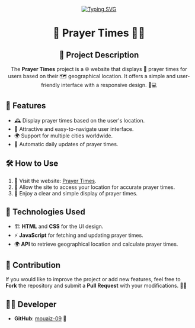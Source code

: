 <div align=center>
  
[![Typing SVG](https://readme-typing-svg.demolab.com?font=Fira+Code&pause=1000&color=2CF700&center=true&vCenter=true&width=435&lines=%D8%A7%D9%84%D8%B3%D9%84%D8%A7%D9%85+%D8%B9%D9%84%D9%8A%D9%83%D9%85;%D9%85%D8%B1%D8%AD%D8%A8%D8%A7+%D8%A8%D9%83)](https://git.io/typing-svg)
</div>

<div align=center>
  


# 🌙 Prayer Times 🕌✨

## 📖 Project Description

The **Prayer Times** project is a 🌐 website that displays 🕋 prayer times for users based on their 🗺 geographical location. It offers a simple and user-friendly interface with a responsive design. 📱💻
  </div>
  
## 🌟 Features
- 🕰 Display prayer times based on the user's location.
- 🎨 Attractive and easy-to-navigate user interface.
- 🌍 Support for multiple cities worldwide.
- 🔄 Automatic daily updates of prayer times.

## 🛠 How to Use
1. 🔗 Visit the website: [Prayer Times](https://mouaiz-09.github.io/Prayer-times/).
2. 📍 Allow the site to access your location for accurate prayer times.
3. 🙏 Enjoy a clear and simple display of prayer times.

## 🚀 Technologies Used
- 🏗 **HTML** and **CSS** for the UI design.
- ⚡ **JavaScript** for fetching and updating prayer times.
- 🌍 **API** to retrieve geographical location and calculate prayer times.

## 🤝 Contribution
If you would like to improve the project or add new features, feel free to **Fork** the repository and submit a **Pull Request** with your modifications. 🔧💡

## 👨‍💻 Developer
- **GitHub**: [mouaiz-09](https://github.com/mouaiz-09) 🎉

